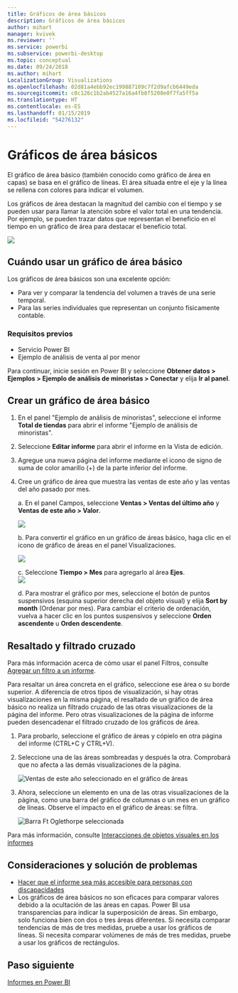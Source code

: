 ```yaml
---
title: Gráficos de área básicos
description: Gráficos de área básicos
author: mihart
manager: kvivek
ms.reviewer: ''
ms.service: powerbi
ms.subservice: powerbi-desktop
ms.topic: conceptual
ms.date: 09/24/2018
ms.author: mihart
LocalizationGroup: Visualizations
ms.openlocfilehash: 02d81a4ebb92ec199887109c7f2d9afcb6449eda
ms.sourcegitcommit: c8c126c1b2ab4527a16a4fb8f5208e0f7fa5ff5a
ms.translationtype: HT
ms.contentlocale: es-ES
ms.lasthandoff: 01/15/2019
ms.locfileid: "54276132"
---
```

# <a name="basic-area-chart"></a>Gráficos de área básicos
El gráfico de área básico (también conocido como gráfico de área en capas) se basa en el gráfico de líneas. El área situada entre el eje y la línea se rellena con colores para indicar el volumen. 

Los gráficos de área destacan la magnitud del cambio con el tiempo y se pueden usar para llamar la atención sobre el valor total en una tendencia. Por ejemplo, se pueden trazar datos que representan el beneficio en el tiempo en un gráfico de área para destacar el beneficio total.

![](media/power-bi-visualization-basic-area-chart/powerbi-area-chartnew.png)

## <a name="when-to-use-a-basic-area-chart"></a>Cuándo usar un gráfico de área básico
Los gráficos de área básicos son una excelente opción:

* Para ver y comparar la tendencia del volumen a través de una serie temporal. 
* Para las series individuales que representan un conjunto físicamente contable.

### <a name="prerequisites"></a>Requisitos previos
 - Servicio Power BI
 - Ejemplo de análisis de venta al por menor

Para continuar, inicie sesión en Power BI y seleccione **Obtener datos \> Ejemplos \> Ejemplo de análisis de minoristas > Conectar** y elija **Ir al panel**. 

## <a name="create-a-basic-area-chart"></a>Crear un gráfico de área básico
 

1. En el panel "Ejemplo de análisis de minoristas", seleccione el informe **Total de tiendas** para abrir el informe "Ejemplo de análisis de minoristas".
2. Seleccione **Editar informe** para abrir el informe en la Vista de edición.
3. Agregue una nueva página del informe mediante el icono de signo de suma de color amarillo (+) de la parte inferior del informe.
4. Cree un gráfico de área que muestra las ventas de este año y las ventas del año pasado por mes.
   
   a. En el panel Campos, seleccione **Ventas \> Ventas del último año** y **Ventas de este año > Valor**.

   ![](media/power-bi-visualization-basic-area-chart/power-bi-bar-chart.png)

   b.  Para convertir el gráfico en un gráfico de áreas básico, haga clic en el icono de gráfico de áreas en el panel Visualizaciones.

   ![](media/power-bi-visualization-basic-area-chart/convertchart.png)
   
   c.  Seleccione **Tiempo \> Mes** para agregarlo al área **Ejes**.   
   ![](media/power-bi-visualization-basic-area-chart/powerbi-area-chartnew.png)
   
   d.  Para mostrar el gráfico por mes, seleccione el botón de puntos suspensivos (esquina superior derecha del objeto visual) y elija **Sort by month** (Ordenar por mes). Para cambiar el criterio de ordenación, vuelva a hacer clic en los puntos suspensivos y seleccione **Orden ascendente** u **Orden descendente**.

## <a name="highlighting-and-cross-filtering"></a>Resaltado y filtrado cruzado
Para más información acerca de cómo usar el panel Filtros, consulte [Agregar un filtro a un informe](../power-bi-report-add-filter.md).

Para resaltar un área concreta en el gráfico, seleccione ese área o su borde superior.  A diferencia de otros tipos de visualización, si hay otras visualizaciones en la misma página, el resaltado de un gráfico de área básico no realiza un filtrado cruzado de las otras visualizaciones de la página del informe. Pero otras visualizaciones de la página de informe pueden desencadenar el filtrado cruzado de los gráficos de área. 

1. Para probarlo, seleccione el gráfico de áreas y cópielo en otra página del informe (CTRL+C y CTRL+V).
2. Seleccione una de las áreas sombreadas y después la otra. Comprobará que no afecta a las demás visualizaciones de la página.

    ![Ventas de este año seleccionado en el gráfico de áreas](media/power-bi-visualization-basic-area-chart/power-bi-select-area.png)

3. Ahora, seleccione un elemento en una de las otras visualizaciones de la página, como una barra del gráfico de columnas o un mes en un gráfico de líneas. Observe el impacto en el gráfico de áreas: se filtra.  

    ![Barra Ft Oglethorpe seleccionada](media/power-bi-visualization-basic-area-chart/power-bi-filter.png) 

Para más información, consulte [Interacciones de objetos visuales en los informes](../service-reports-visual-interactions.md)


## <a name="considerations-and-troubleshooting"></a>Consideraciones y solución de problemas   
* [Hacer que el informe sea más accesible para personas con discapacidades](../desktop-accessibility.md)
* Los gráficos de área básicos no son eficaces para comparar valores debido a la ocultación de las áreas en capas. Power BI usa transparencias para indicar la superposición de áreas. Sin embargo, solo funciona bien con dos o tres áreas diferentes. Si necesita comparar tendencias de más de tres medidas, pruebe a usar los gráficos de líneas. Si necesita comparar volúmenes de más de tres medidas, pruebe a usar los gráficos de rectángulos.

## <a name="next-step"></a>Paso siguiente
[Informes en Power BI](power-bi-visualization-card.md)  


